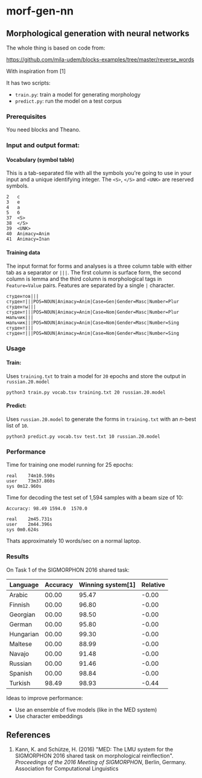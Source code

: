 # morf-gen-nn

## Morphological generation with neural networks

The whole thing is based on code from:

https://github.com/mila-udem/blocks-examples/tree/master/reverse_words

With inspiration from [1]

It has two scripts:

* `train.py`: train a model for generating morphology
* `predict.py`: run the model on a test corpus

### Prerequisites

You need blocks and Theano.

### Input and output format:

#### Vocabulary (symbol table)

This is a tab-separated file with all the symbols you're going to use in your 
input and a unique identifying integer. The `<S>`, `</S>` and `<UNK>` are 
reserved symbols.

```
2	c
3	e
4	а
5	б
37	<S>
38	</S>
39	<UNK>
40	Animacy=Anim
41	Animacy=Inan
```

#### Training data

The input format for forms and analyses is a three column table with either tab as a separator
or `|||`. The first column is surface form, the second column is lemma and the third column is 
morphological tags in `Feature=Value` pairs. Features are separated by a single `|` character.

```
студентов|||студент|||POS=NOUN|Animacy=Anim|Case=Gen|Gender=Masc|Number=Plur
студенты|||студент|||POS=NOUN|Animacy=Anim|Case=Nom|Gender=Masc|Number=Plur
мальчик|||мальчик|||POS=NOUN|Animacy=Anim|Case=Nom|Gender=Masc|Number=Sing
студент|||студент|||POS=NOUN|Animacy=Anim|Case=Nom|Gender=Masc|Number=Sing
```

### Usage

#### Train: 

Uses `training.txt` to train a model for `20` epochs and store the output in `russian.20.model`

```
python3 train.py vocab.tsv training.txt 20 russian.20.model
```


#### Predict:

Uses `russian.20.model` to generate the forms in `training.txt` with an _n_-best list of `10`.

```
python3 predict.py vocab.tsv test.txt 10 russian.20.model
```

### Performance

Time for training one model running for 25 epochs:
```
real	74m10.590s
user	73m37.860s
sys	0m12.960s
```

Time for decoding the test set of 1,594 samples with a beam size of 10:

```
Accuracy: 98.49	1594.0	1570.0

real	2m45.731s
user	2m44.396s
sys	0m0.624s
```

Thats approximately 10 words/sec on a normal laptop.

### Results

On Task 1 of the SIGMORPHON 2016 shared task:

| Language | Accuracy | Winning system[1] | Relative | 
-----------|----------|-------------------|----------|
| Arabic   | 00.00    | 95.47             | -0.00    |
| Finnish  | 00.00    | 96.80             | -0.00    |
| Georgian | 00.00    | 98.50             | -0.00    |
| German   | 00.00    | 95.80             | -0.00    |
| Hungarian| 00.00    | 99.30             | -0.00    |
| Maltese  | 00.00    | 88.99             | -0.00    |
| Navajo   | 00.00    | 91.48             | -0.00    |
| Russian  | 00.00    | 91.46             | -0.00    |
| Spanish  | 00.00    | 98.84             | -0.00    |
| Turkish  | 98.49    | 98.93             | -0.44    |

Ideas to improve performance:

* Use an ensemble of five models (like in the MED system)
* Use character embeddings

## References 

1. Kann, K. and Schütze, H. (2016) "MED: The LMU system for the SIGMORPHON 2016 shared task on morphological reinflection". _Proceedings of the 2016 Meeting of SIGMORPHON_, Berlin, Germany. Association for Computational Linguistics


